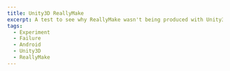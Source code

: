 ```yaml
---
title: Unity3D ReallyMake
excerpt: A test to see why ReallyMake wasn't being produced with Unity3D. Found out geometry creation was a bit slow and we couldn't use extra Android libraries for augmented reality. I don't think Unity3D is intended for general non-game mobile applications
tags:
  - Experiment
  - Failure
  - Android
  - Unity3D
  - ReallyMake
---
```


